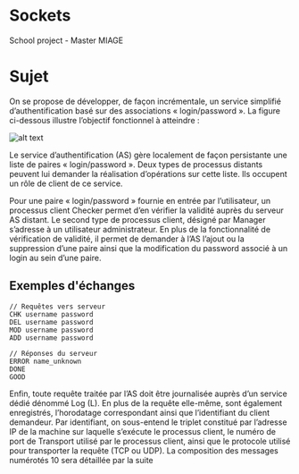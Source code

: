 # Sockets

School project - Master MIAGE

# Sujet
On se propose de développer, de façon incrémentale, un service simplifié d’authentification basé sur des associations « login/password ». La figure ci-dessous illustre l’objectif fonctionnel à atteindre :

![alt text](https://articulateusercontent.com/rise/courses/mdpw3H3trtXOekyWKdPdidHTHxX7-9wQ/I5Xufgiykj6wA9tB.jpg)

Le service d’authentification (AS) gère localement de façon persistante une liste de paires « login/password ». Deux types de processus distants peuvent lui demander la réalisation d’opérations sur cette liste. Ils occupent un rôle de client de ce service.

Pour une paire « login/password » fournie en entrée par l’utilisateur, un processus client Checker permet d’en vérifier la validité auprès du serveur AS distant. Le second type de processus client, désigné par Manager s’adresse à un utilisateur administrateur. En plus de la fonctionnalité de vérification de validité, il permet de demander à l’AS l’ajout ou la suppression d’une paire ainsi que la modification du password associé à un login au sein d’une paire.

## Exemples d'échanges
```
// Requêtes vers serveur 
CHK username password
DEL username password
MOD username password
ADD username password

// Réponses du serveur
ERROR name_unknown
DONE
GOOD
```

Enfin, toute requête traitée par l’AS doit être journalisée auprès d’un service dédié dénommé Log (L). En plus de la requête elle-même, sont également enregistrés, l’horodatage correspondant ainsi que l’identifiant du client demandeur. Par identifiant, on sous-entend le triplet constitué par l’adresse IP de la machine sur laquelle s’exécute le processus client, le numéro de port de Transport utilisé par le processus client, ainsi que le protocole utilisé pour transporter la requête (TCP ou UDP). La composition des messages numérotés 10 sera détaillée par la suite
